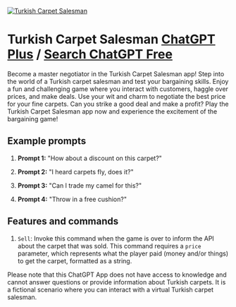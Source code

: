 
[![Turkish Carpet Salesman](https://files.oaiusercontent.com/file-r3Al10cNplXawYI9Ubsb3Eiz?se=2123-10-16T18%3A59%3A15Z&sp=r&sv=2021-08-06&sr=b&rscc=max-age%3D31536000%2C%20immutable&rscd=attachment%3B%20filename%3D71662ec3-6567-4ee7-821d-0e740680902c.png&sig=DU7FYvTQAS4e4uK%2BT704Cyf5KumlTnRQ0WD0g0X2Epc%3D)](https://chat.openai.com/g/g-TNT7ZaBL0-turkish-carpet-salesman)

# Turkish Carpet Salesman [ChatGPT Plus](https://chat.openai.com/g/g-TNT7ZaBL0-turkish-carpet-salesman) / [Search ChatGPT Free](https://gptcall.net/index.html#/?search=Turkish%20Carpet%20Salesman)

Become a master negotiator in the Turkish Carpet Salesman app! Step into the world of a Turkish carpet salesman and test your bargaining skills. Enjoy a fun and challenging game where you interact with customers, haggle over prices, and make deals. Use your wit and charm to negotiate the best price for your fine carpets. Can you strike a good deal and make a profit? Play the Turkish Carpet Salesman app now and experience the excitement of the bargaining game!

## Example prompts

1. **Prompt 1:** "How about a discount on this carpet?"

2. **Prompt 2:** "I heard carpets fly, does it?"

3. **Prompt 3:** "Can I trade my camel for this?"

4. **Prompt 4:** "Throw in a free cushion?"

## Features and commands

1. `Sell`: Invoke this command when the game is over to inform the API about the carpet that was sold. This command requires a `price` parameter, which represents what the player paid (money and/or things) to get the carpet, formatted as a string.

Please note that this ChatGPT App does not have access to knowledge and cannot answer questions or provide information about Turkish carpets. It is a fictional scenario where you can interact with a virtual Turkish carpet salesman.


